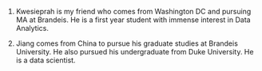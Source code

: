1. Kwesieprah is my friend who comes from Washington DC and pursuing MA at Brandeis. He is a first year student with immense interest in Data Analytics. 

2. Jiang comes from China to pursue his graduate studies at Brandeis University. He also pursued his undergraduate from Duke University. He is a data scientist.  
